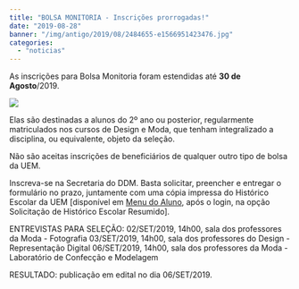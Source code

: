 ```yaml
---
title: "BOLSA MONITORIA - Inscrições prorrogadas!"
date: "2019-08-28"
banner: "/img/antigo/2019/08/2484655-e1566951423476.jpg"
categories: 
  - "noticias"
---
```




As inscrições para Bolsa Monitoria foram estendidas até **30 de Agosto**/2019.
<!--more-->

![](/img/antigo/2019/08/2484655-e1566951423476.jpg)

Elas são destinadas a alunos do 2º ano ou posterior, regularmente matriculados nos cursos de Design e Moda, que tenham integralizado a disciplina, ou equivalente, objeto da seleção.

Não são aceitas inscrições de beneficiários de qualquer outro tipo de bolsa da UEM.

Inscreva-se na Secretaria do DDM. Basta solicitar, preencher e entregar o formulário no prazo, juntamente com uma cópia impressa do Histórico Escolar da UEM \[disponível em [Menu do Aluno](https://www.npd.uem.br/menuAluno/Acesso), após o login, na opção Solicitação de Histórico Escolar Resumido\].

ENTREVISTAS PARA SELEÇÃO: 02/SET/2019, 14h00, sala dos professores da Moda - Fotografia 03/SET/2019, 14h00, sala dos professores do Design - Representação Digital 06/SET/2019, 14h00, sala dos professores da Moda - Laboratório de Confecção e Modelagem

RESULTADO: publicação em edital no dia 06/SET/2019.
